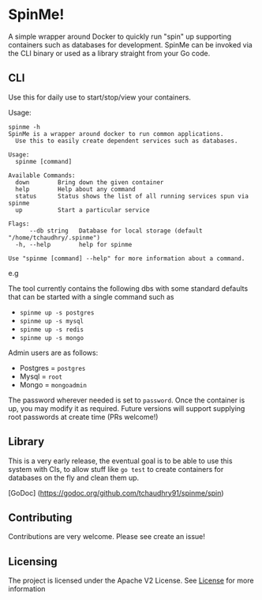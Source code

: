 # SpinMe!

A simple wrapper around Docker to quickly run "spin" up supporting containers such as databases for development.
SpinMe can be invoked via the CLI binary or used as a library straight from your Go code.

## CLI

Use this for daily use to start/stop/view your containers.

Usage: 
```
spinme -h
SpinMe is a wrapper around docker to run common applications.
  Use this to easily create dependent services such as databases.

Usage:
  spinme [command]

Available Commands:
  down        Bring down the given container
  help        Help about any command
  status      Status shows the list of all running services spun via spinme
  up          Start a particular service

Flags:
      --db string   Database for local storage (default "/home/tchaudhry/.spinme")
  -h, --help        help for spinme

Use "spinme [command] --help" for more information about a command.
```

e.g

The tool currently contains the following dbs with some standard defaults that can be started with a single command such as
- `spinme up -s postgres`
- `spinme up -s mysql`
- `spinme up -s redis`
- `spinme up -s mongo`

Admin users are as follows:
- Postgres = `postgres`
- Mysql = `root`
- Mongo = `mongoadmin`

The password wherever needed is set to `password`. Once the container is up, you may modify it as required. Future versions will support supplying root passwords at create time (PRs welcome!)


## Library

This is a very early release, the eventual goal is to be able to use this system with CIs, to allow stuff like `go test` to create containers for databases on the fly and clean them up.

[GoDoc] (https://godoc.org/github.com/tchaudhry91/spinme/spin)


## Contributing

Contributions are very welcome. Please see create an issue!

## Licensing

The project is licensed under the Apache V2 License. See [License](LICENSE) for more information